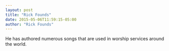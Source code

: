 ```yaml
---
layout: post
title: "Rick Founds"
date: 2015-05-06T11:59:15-05:00
author: "Rick Founds"
---
```


He has authored numerous songs that are used in worship services around the world. 
